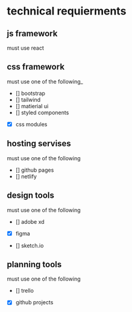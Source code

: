 # technical requierments

## js framework
must use react

## css framework
must use one of the following_
- [] bootstrap
- [] tailwind
- [] matierial ui
- [] styled components
- [x] css modules

## hosting servises
must use one of the following
- [] github pages
- [] netlify

## design tools
must use one of the following
- [] adobe xd
- [x] figma
- [] sketch.io

## planning tools
must use one of the following
- [] trello
- [x] github projects